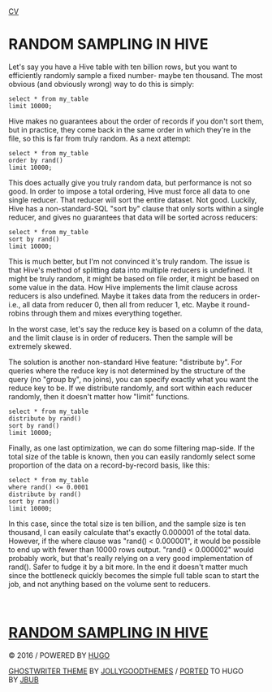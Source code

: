 [\
](http://www.joefkelley.com/index.xml)[](mailto:joe@joefkelley.com)[](https://github.com/jfkelley "Github")[](http://stackoverflow.com/users/854793/joe-k "Stack Overflow")[](https://linkedin.com/in/joe-kelley-41827746/ "LinkedIn")[](https://medium.com/@joefkelley_24697 "Medium")[](https://facebook.com/jfkelley "Facebook")[](https://reddit.com/user/OffPiste18 "Reddit")[CV](http://www.joefkelley.com/cv.pdf "CV")

RANDOM SAMPLING IN HIVE
=======================

Let's say you have a Hive table with ten billion rows, but you want to efficiently randomly sample a fixed number- maybe ten thousand. The most obvious (and obviously wrong) way to do this is simply:

```
select * from my_table
limit 10000;

```

Hive makes no guarantees about the order of records if you don't sort them, but in practice, they come back in the same order in which they're in the file, so this is far from truly random. As a next attempt:

```
select * from my_table
order by rand()
limit 10000;

```

This does actually give you truly random data, but performance is not so good. In order to impose a total ordering, Hive must force all data to one single reducer. That reducer will sort the entire dataset. Not good. Luckily, Hive has a non-standard-SQL "sort by" clause that only sorts within a single reducer, and gives no guarantees that data will be sorted across reducers:

```
select * from my_table
sort by rand()
limit 10000;

```

This is much better, but I'm not convinced it's truly random. The issue is that Hive's method of splitting data into multiple reducers is undefined. It might be truly random, it might be based on file order, it might be based on some value in the data. How Hive implements the limit clause across reducers is also undefined. Maybe it takes data from the reducers in order- i.e., all data from reducer 0, then all from reducer 1, etc. Maybe it round-robins through them and mixes everything together.

In the worst case, let's say the reduce key is based on a column of the data, and the limit clause is in order of reducers. Then the sample will be extremely skewed.

The solution is another non-standard Hive feature: "distribute by". For queries where the reduce key is not determined by the structure of the query (no "group by", no joins), you can specify exactly what you want the reduce key to be. If we distribute randomly, and sort within each reducer randomly, then it doesn't matter how "limit" functions.

```
select * from my_table
distribute by rand()
sort by rand()
limit 10000;

```

Finally, as one last optimization, we can do some filtering map-side. If the total size of the table is known, then you can easily randomly select some proportion of the data on a record-by-record basis, like this:

```
select * from my_table
where rand() <= 0.0001
distribute by rand()
sort by rand()
limit 10000;

```

In this case, since the total size is ten billion, and the sample size is ten thousand, I can easily calculate that's exactly 0.000001 of the total data. However, if the where clause was "rand() < 0.000001", it would be possible to end up with fewer than 10000 rows output. "rand() < 0.000002" would probably work, but that's really relying on a very good implementation of rand(). Safer to fudge it by a bit more. In the end it doesn't matter much since the bottleneck quickly becomes the simple full table scan to start the job, and not anything based on the volume sent to reducers.

[](http://twitter.com/share?text=Random%20sampling%20in%20Hive&url=http%3a%2f%2fwww.joefkelley.com%2f736) [](https://www.facebook.com/sharer/sharer.php?u=http%3a%2f%2fwww.joefkelley.com%2f736) [](https://plus.google.com/share?url=http%3a%2f%2fwww.joefkelley.com%2f736)

[RANDOM SAMPLING IN HIVE](http://www.joefkelley.com/ "Random sampling in Hive")
===============================================================================

[](http://www.joefkelley.com/736/#)

© 2016 / POWERED BY [HUGO](http://gohugo.io/)

[GHOSTWRITER THEME](https://github.com/roryg/ghostwriter) BY [JOLLYGOODTHEMES](http://jollygoodthemes.com/) / [PORTED](https://github.com/jbub/ghostwriter) TO HUGO BY [JBUB](https://github.com/jbub)
